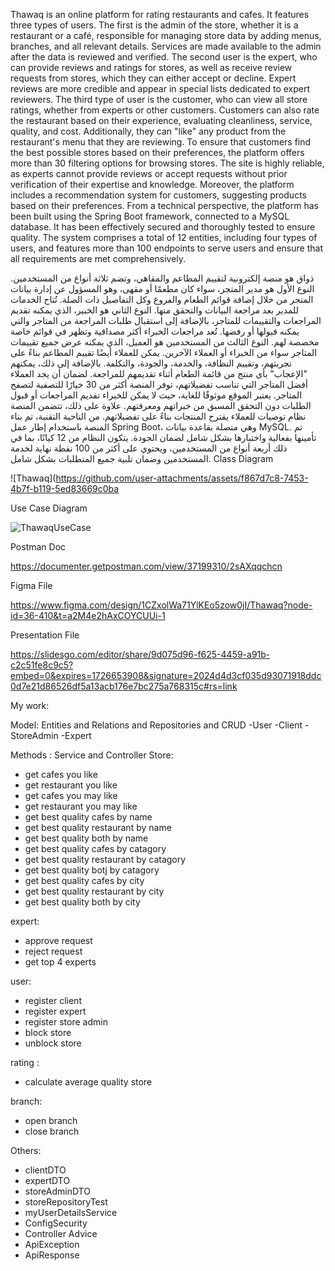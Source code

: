 Thawaq is an online platform for rating restaurants and cafes. It features three types of users. The first is the admin of the store, whether it is a restaurant or a café, responsible for managing store data by adding menus, branches, and all relevant details. Services are made available to the admin after the data is reviewed and verified. The second user is the expert, who can provide reviews and ratings for stores, as well as receive review requests from stores, which they can either accept or decline. Expert reviews are more credible and appear in special lists dedicated to expert reviewers.
The third type of user is the customer, who can view all store ratings, whether from experts or other customers. Customers can also rate the restaurant based on their experience, evaluating cleanliness, service, quality, and cost. Additionally, they can "like" any product from the restaurant's menu that they are reviewing.
To ensure that customers find the best possible stores based on their preferences, the platform offers more than 30 filtering options for browsing stores. The site is highly reliable, as experts cannot provide reviews or accept requests without prior verification of their expertise and knowledge. Moreover, the platform includes a recommendation system for customers, suggesting products based on their preferences.
From a technical perspective, the platform has been built using the Spring Boot framework, connected to a MySQL database. It has been effectively secured and thoroughly tested to ensure quality.
The system comprises a total of 12 entities, including four types of users, and features more than 100 endpoints to serve users and ensure that all requirements are met comprehensively.

ذواق هو منصة إلكترونية لتقييم المطاعم والمقاهي، وتضم ثلاثة أنواع من المستخدمين. النوع الأول هو مدير المتجر، سواء كان مطعمًا أو مقهى، وهو المسؤول عن إدارة بيانات المتجر من خلال إضافة قوائم الطعام والفروع وكل التفاصيل ذات الصلة. تُتاح الخدمات للمدير بعد مراجعة البيانات والتحقق منها. النوع الثاني هو الخبير، الذي يمكنه تقديم المراجعات والتقييمات للمتاجر، بالإضافة إلى استقبال طلبات المراجعة من المتاجر والتي يمكنه قبولها أو رفضها. تُعد مراجعات الخبراء أكثر مصداقية وتظهر في قوائم خاصة مخصصة لهم.
النوع الثالث من المستخدمين هو العميل، الذي يمكنه عرض جميع تقييمات المتاجر سواء من الخبراء أو العملاء الآخرين. يمكن للعملاء أيضًا تقييم المطاعم بناءً على تجربتهم، وتقييم النظافة، والخدمة، والجودة، والتكلفة. بالإضافة إلى ذلك، يمكنهم "الإعجاب" بأي منتج من قائمة الطعام أثناء تقديمهم للمراجعة.
لضمان أن يجد العملاء أفضل المتاجر التي تناسب تفضيلاتهم، توفر المنصة أكثر من 30 خيارًا للتصفية لتصفح المتاجر. يعتبر الموقع موثوقًا للغاية، حيث لا يمكن للخبراء تقديم المراجعات أو قبول الطلبات دون التحقق المسبق من خبراتهم ومعرفتهم. علاوة على ذلك، تتضمن المنصة نظام توصيات للعملاء يقترح المنتجات بناءً على تفضيلاتهم.
من الناحية التقنية، تم بناء المنصة باستخدام إطار عمل Spring Boot، وهي متصلة بقاعدة بيانات MySQL. تم تأمينها بفعالية واختبارها بشكل شامل لضمان الجودة.
يتكون النظام من 12 كيانًا، بما في ذلك أربعة أنواع من المستخدمين، ويحتوي على أكثر من 100 نقطة نهاية لخدمة المستخدمين وضمان تلبية جميع المتطلبات بشكل شامل.
Class Diagram


![Thawaq](https://github.com/user-attachments/assets/f867d7c8-7453-4b7f-b119-5ed83669c0ba



Use Case Diagram


![ThawaqUseCase](https://github.com/user-attachments/assets/4c8e88cf-f8aa-4531-8ac2-68fda854c197)


Postman Doc

https://documenter.getpostman.com/view/37199310/2sAXqqchcn

Figma File

https://www.figma.com/design/1CZxolWa71YlKEo5zow0jI/Thawaq?node-id=36-410&t=a2M4e2hAxCOYCUUi-1

Presentation File

https://slidesgo.com/editor/share/9d075d96-f625-4459-a91b-c2c51fe8c9c5?embed=0&expires=1726653908&signature=2024d4d3cf035d93071918ddc0d7e21d86526df5a13acb176e7bc275a768315c#rs=link

My work:

Model: Entities and Relations and Repositories and CRUD
-User
-Client
-StoreAdmin
-Expert

Methods : Service and Controller
Store:
- get cafes you like
- get restaurant you like
- get cafes you may like
- get restaurant you may like
- get best quality cafes by name
- get best quality restaurant by name
- get best quality both by name
- get best quality cafes by catagory
- get best quality restaurant by catagory
- get best quality botj by catagory
- get best quality cafes by city
- get best quality restaurant by city
- get best quality both by city

expert:
- approve request
- reject request
- get top 4 experts

user:
- register client
- register expert
- register store admin
- block store
- unblock store

rating :
- calculate average quality store

branch:
- open branch
- close branch




Others:
- clientDTO
- expertDTO
- storeAdminDTO
- storeRepositoryTest
- myUserDetailsService
- ConfigSecurity
- Controller Advice
- ApiException
- ApiResponse
